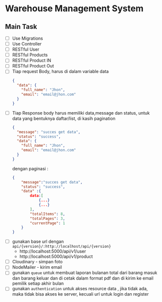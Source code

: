 # Warehouse Management System

## Main Task

- [ ] Use Migrations
- [ ] Use Controller
- [ ] RESTful User
- [ ] RESTful Products
- [ ] RESTful Product IN
- [ ] RESTful Product Out
- [ ] Tiap request Body, harus di dalam variable data
  ```json
  {
    "data": {
      "full_name": "Jhon",
      "email": "email@jhon.com"
    }
  }
  ```
- [ ] Tiap Response body harus memiliki data,message dan status, untuk data yang bentuknya daftar/list, di kasih pagination
  ```json
  {
    "message": "succes get data",
    "status": "success",
    "data": {
      "full_name": "Jhon",
      "email": "email@jhon.com"
    }
  }
  ```
  dengan paginasi :
  ```json
  {
      "message":"succes get data",
      "status": "success",
      "data" :{
          data:[
              {...}
              {...}
          ],
          "totalItems": 8,
          "totalPages": 3,
          "currentPage": 1
      }
  }
  ```
- [ ] gunakan base url dengan `api/{version}/:http://localhost/api/{version}`
  - http://localhost:5000/api/v1/user
  - http://localhost:5000/api/v1/product
- [ ] Cloudinary - simpan foto
- [ ] NodeMailer - kirim email
- [ ] gunakan `queue` untuk membuat laporan bulanan total dari barang masuk dan barang keluar dan di cetak dalam format pdf dan di kirim ke email pemilik setiap akhir bulan
- [ ] gunakan `authentication` untuk akses resource data , jika tidak ada, maka tidak bisa akses ke server, kecuali url untuk login dan register